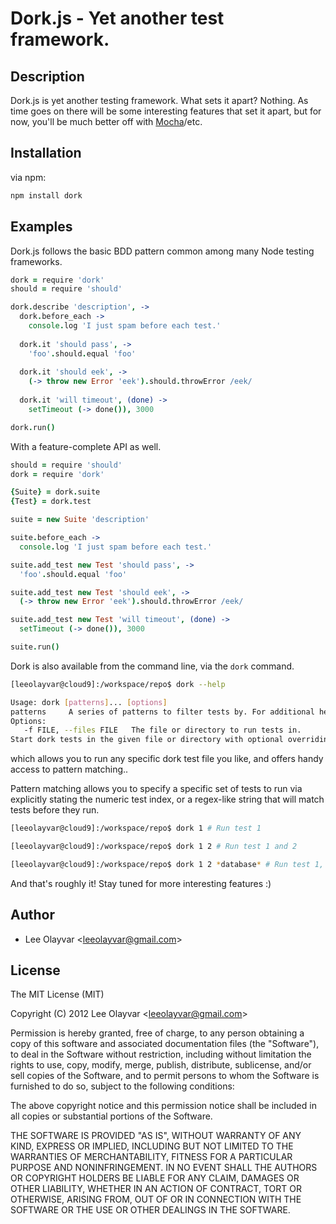 
# Dork.js - Yet another test framework.

## Description

Dork.js is yet another testing framework. What sets it apart? Nothing. As time
goes on there will be some interesting features that set it apart, but for now,
you'll be much better off with
[Mocha](http://visionmedia.github.com/mocha/)/etc.

## Installation

via npm:

```bash
npm install dork
```

## Examples

Dork.js follows the basic BDD pattern common among many Node testing
frameworks.

```CoffeeScript
dork = require 'dork'
should = require 'should'

dork.describe 'description', ->
  dork.before_each ->
    console.log 'I just spam before each test.'
  
  dork.it 'should pass', ->
    'foo'.should.equal 'foo'
  
  dork.it 'should eek', ->
    (-> throw new Error 'eek').should.throwError /eek/
  
  dork.it 'will timeout', (done) ->
    setTimeout (-> done()), 3000

dork.run()
```

With a feature-complete API as well.

```CoffeeScript
should = require 'should'
dork = require 'dork'

{Suite} = dork.suite
{Test} = dork.test

suite = new Suite 'description'

suite.before_each ->
  console.log 'I just spam before each test.'

suite.add_test new Test 'should pass', ->
  'foo'.should.equal 'foo'

suite.add_test new Test 'should eek', ->
  (-> throw new Error 'eek').should.throwError /eek/

suite.add_test new Test 'will timeout', (done) ->
  setTimeout (-> done()), 3000

suite.run()
```

Dork is also available from the command line, via the `dork` command.

```bash
[leeolayvar@cloud9]:/workspace/repo$ dork --help

Usage: dork [patterns]... [options]
patterns     A series of patterns to filter tests by. For additional help, see README.md#patterns
Options:
   -f FILE, --files FILE   The file or directory to run tests in.
Start dork tests in the given file or directory with optional overriding options.
```

which allows you to run any specific dork test file you like, and offers handy
access to pattern matching..

Pattern matching allows you to specify a specific set of tests to run via
explicitly stating the numeric test index, or a regex-like string that
will match tests before they run.

```bash
[leeolayvar@cloud9]:/workspace/repo$ dork 1 # Run test 1

[leeolayvar@cloud9]:/workspace/repo$ dork 1 2 # Run test 1 and 2

[leeolayvar@cloud9]:/workspace/repo$ dork 1 2 *database* # Run test 1, 2, and any tests matching the pattern `/^.*database.*$/`
```

And that's roughly it! Stay tuned for more interesting features :)

## Author

  - Lee Olayvar &lt;leeolayvar@gmail.com&gt;

## License

The MIT License (MIT)

Copyright (C) 2012 Lee Olayvar &lt;leeolayvar@gmail.com&gt;

Permission is hereby granted, free of charge, to any person obtaining a copy of this software and associated documentation files (the "Software"), to deal in the Software without restriction, including without limitation the rights to use, copy, modify, merge, publish, distribute, sublicense, and/or sell copies of the Software, and to permit persons to whom the Software is furnished to do so, subject to the following conditions:

The above copyright notice and this permission notice shall be included in all copies or substantial portions of the Software.

THE SOFTWARE IS PROVIDED "AS IS", WITHOUT WARRANTY OF ANY KIND, EXPRESS OR IMPLIED, INCLUDING BUT NOT LIMITED TO THE WARRANTIES OF MERCHANTABILITY, FITNESS FOR A PARTICULAR PURPOSE AND NONINFRINGEMENT. IN NO EVENT SHALL THE AUTHORS OR COPYRIGHT HOLDERS BE LIABLE FOR ANY CLAIM, DAMAGES OR OTHER LIABILITY, WHETHER IN AN ACTION OF CONTRACT, TORT OR OTHERWISE, ARISING FROM, OUT OF OR IN CONNECTION WITH THE SOFTWARE OR THE USE OR OTHER DEALINGS IN THE SOFTWARE.